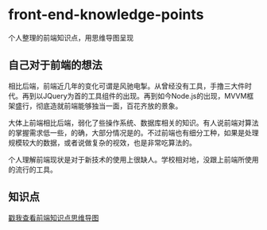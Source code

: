 # front-end-knowledge-points
个人整理的前端知识点，用思维导图呈现

## 自己对于前端的想法
相比后端，前端近几年的变化可谓是风驰电掣。从曾经没有工具，手撸三大件时代。再到以JQuery为首的工具组件的出现。再到如今Node.js的出现，MVVM框架盛行，彻底造就前端能够独当一面，百花齐放的景象。

大体上前端相比后端，弱化了些操作系统、数据库相关的知识。有人说前端对算法的掌握需求低一些，的确，大部分情况是的。不过前端也有细分工种，如果是处理规模较大的数据，或者说做复杂的视效，也是非常吃算法的。

个人理解前端现状是对于新技术的使用上很缺人。学校相对地，没跟上前端所使用的流行的工具。

## 知识点

[戳我查看前端知识点思维导图](https://www.processon.com/view/link/5f3a45d15653bb06f2d2ea98)